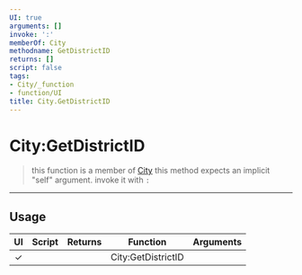 ```yaml
---
UI: true
arguments: []
invoke: ':'
memberOf: City
methodname: GetDistrictID
returns: []
script: false
tags:
- City/_function
- function/UI
title: City.GetDistrictID
---
```

# City:GetDistrictID
> this function is a member of [City](civ-6/lua/City.md)
> this method expects an implicit "self" argument. invoke it with `:`
-----
## Usage
|  UI | Script | Returns | Function | Arguments |
|:---:|:------:|-------:|:--------:|:---------|
|✓| ||City:GetDistrictID||
